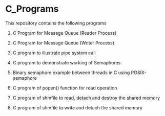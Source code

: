 # C_Programs

This repository contains the following programs

1. C Program for Message Queue (Reader Process)

2. C Program for Message Queue (Writer Process)

3. C program to illustrate pipe system call

4. C program to demonstrate working of Semaphores

5. Binary semaphore example between threads in C using POSIX-semaphore

6. C program of popen() function  for read operation

7. C program of shmfile to read, detach and destroy the shared memory

8. C program of shmfile to write and detach the shared memory
